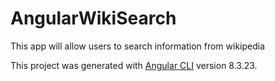 # AngularWikiSearch
This app will allow users to search information from wikipedia

This project was generated with [Angular CLI](https://github.com/angular/angular-cli) version 8.3.23.




